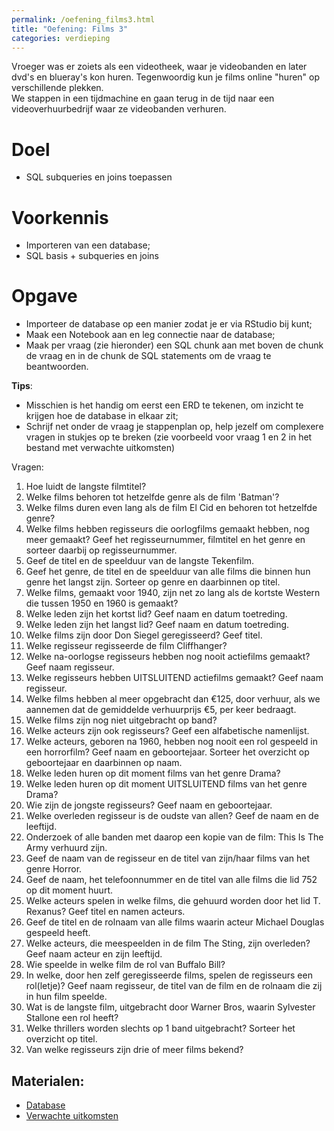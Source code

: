 ```yaml
---
permalink: /oefening_films3.html
title: "Oefening: Films 3"
categories: verdieping
---
```


Vroeger was er zoiets als een videotheek, waar je videobanden en later dvd's en blueray's kon huren. Tegenwoordig kun je films online "huren" op verschillende plekken.   
We stappen in een tijdmachine en gaan terug in de tijd naar een  videoverhuurbedrijf waar ze videobanden verhuren.

# Doel
- SQL subqueries en joins toepassen

# Voorkennis
- Importeren van een database;
- SQL basis + subqueries en joins

# Opgave
- Importeer de database op een manier zodat je er via RStudio bij kunt;
- Maak een Notebook aan en leg connectie naar de database;
- Maak per vraag (zie hieronder) een SQL chunk aan met boven de chunk de vraag en in de chunk de SQL statements om de vraag te beantwoorden.

**Tips**: 
- Misschien is het handig om eerst een ERD te tekenen, om inzicht te krijgen hoe de database in elkaar zit;
- Schrijf net onder de vraag je stappenplan op, help jezelf om complexere vragen in stukjes op te breken (zie voorbeeld voor vraag 1 en 2 in het bestand met verwachte uitkomsten) 


Vragen:
1. Hoe luidt de langste filmtitel? 
2. Welke films behoren tot hetzelfde genre als de film 'Batman'? 
3. Welke films duren even lang als de film El Cid en behoren tot hetzelfde genre? 
4. Welke films hebben regisseurs die oorlogfilms gemaakt hebben, nog meer gemaakt? Geef het regisseurnummer, filmtitel en het genre en sorteer daarbij op regisseurnummer. 
5. Geef de titel en de speelduur van de langste Tekenfilm.
6. Geef het genre, de titel en de speelduur van alle films die binnen hun genre het langst zijn. Sorteer op genre en daarbinnen op titel. 
7. Welke films, gemaakt voor 1940, zijn net zo lang als de kortste Western die tussen 1950 en 1960 is gemaakt? 
8. Welke leden zijn het kortst lid? Geef naam en datum toetreding. 
9. Welke leden zijn het langst lid? Geef naam en datum toetreding. 
10. Welke films zijn door Don Siegel geregisseerd? Geef titel. 
11. Welke regisseur regisseerde de film Cliffhanger? 
12. Welke na-oorlogse regisseurs hebben nog nooit actiefilms gemaakt? Geef naam regisseur. 
13. Welke regisseurs hebben UITSLUITEND actiefilms gemaakt? Geef naam regisseur. 
14. Welke films hebben al meer opgebracht dan €125, door verhuur, als we aannemen dat de gemiddelde verhuurprijs €5, per keer bedraagt. 
15. Welke films zijn nog niet uitgebracht op band? 
16. Welke acteurs zijn ook regisseurs? Geef een alfabetische namenlijst. 
17. Welke acteurs, geboren na 1960, hebben nog nooit een rol gespeeld in een horrorfilm? Geef naam en geboortejaar. Sorteer het overzicht op geboortejaar en daarbinnen op naam. 
18. Welke leden huren op dit moment films van het genre Drama? 
19. Welke leden huren op dit moment UITSLUITEND films van het genre Drama? 
20. Wie zijn de jongste regisseurs? Geef naam en geboortejaar. 
21. Welke overleden regisseur is de oudste van allen? Geef de naam en de leeftijd. 
22. Onderzoek of alle banden met daarop een kopie van de film: This Is The Army verhuurd zijn. 
23. Geef de naam van de regisseur en de titel van zijn/haar films van het genre Horror. 
24. Geef de naam, het telefoonnummer en de titel van alle films die lid 752 op dit moment huurt. 
25. Welke acteurs spelen in welke films, die gehuurd worden door het lid T. Rexanus? Geef titel en namen acteurs. 
26. Geef de titel en de rolnaam van alle films waarin acteur Michael Douglas gespeeld heeft. 
27. Welke acteurs, die meespeelden in de film The Sting, zijn overleden? Geef naam acteur en zijn leeftijd. 
28. Wie speelde in welke film de rol van Buffalo Bill? 
29. In welke, door hen zelf geregisseerde films, spelen de regisseurs een rol(letje)? Geef naam regisseur, de titel van de film en de rolnaam die zij in hun film speelde. 
30. Wat is de langste film, uitgebracht door Warner Bros, waarin Sylvester Stallone een rol heeft?
31. Welke thrillers worden slechts op 1 band uitgebracht? Sorteer het overzicht op titel. 
32. Van welke regisseurs zijn drie of meer films bekend? 

## Materialen:
- [Database](assets/file/DATABASE_FILM.zip)
- [Verwachte uitkomsten](assets/file/films3.pdf)